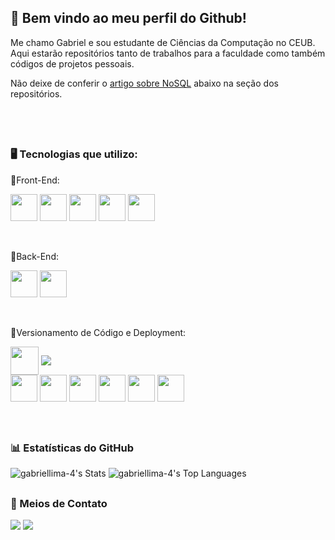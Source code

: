 ## 👋 Bem vindo ao meu perfil do Github!

Me chamo Gabriel e sou estudante de Ciências da Computação no CEUB.
<br/>
Aqui estarão repositórios tanto de trabalhos para a faculdade como também códigos de projetos pessoais.
<br/>

Não deixe de conferir o [artigo sobre NoSQL](https://github.com/gabriellima-4/Banco-de-Dados-NoSQL) abaixo na seção dos repositórios.

<br/>
<br/>
<h2></h2>

### 🖥️ Tecnologias que utilizo:

🔸Front-End:
<div>
  <img align="center" width=43 height=43 src="https://cdn.jsdelivr.net/gh/devicons/devicon@latest/icons/html5/html5-original.svg" />
  <img align="center" width=43 height=43 src="https://cdn.jsdelivr.net/gh/devicons/devicon@latest/icons/css3/css3-original.svg" />
  <img align="center" width=43 height=43 src="https://cdn.jsdelivr.net/gh/devicons/devicon@latest/icons/javascript/javascript-original.svg" />
  <img align="center" width=43 height=43 src="https://cdn.jsdelivr.net/gh/devicons/devicon@latest/icons/react/react-original.svg" />
  <img align="center" width=43 height=43 src="https://cdn.jsdelivr.net/gh/devicons/devicon@latest/icons/reactrouter/reactrouter-original.svg" />
</div>

<br/>
<br/>

🔸Back-End:
<div>
  <img align="center" width=43 height=43 src="https://cdn.jsdelivr.net/gh/devicons/devicon@latest/icons/python/python-original.svg" />
  <img align="center" width=43 height=43 src="https://cdn.jsdelivr.net/gh/devicons/devicon@latest/icons/go/go-original-wordmark.svg" />
</div>

<br/>
<br/>

🔸Versionamento de Código e Deployment:
<div>
  <img align="center" width=45 height=45 src="https://cdn.jsdelivr.net/gh/devicons/devicon@latest/icons/git/git-plain-wordmark.svg" />
  <img align="center" src="https://img.shields.io/badge/Vercel-000000?style=for-the-badge&logo=vercel&logoColor=white">
</div>

<div>
  <img align="center" width=43 height=43 src="https://cdn.jsdelivr.net/gh/devicons/devicon@latest/icons/python/python-original.svg" />
  <img align="center" width=43 height=43 src="https://cdn.jsdelivr.net/gh/devicons/devicon@latest/icons/go/go-original-wordmark.svg" />
  <img align="center" width=43 height=43 src="https://cdn.jsdelivr.net/gh/devicons/devicon@latest/icons/react/react-original.svg" />
  <img align="center" width=43 height=43 src="https://cdn.jsdelivr.net/gh/devicons/devicon@latest/icons/git/git-original.svg" />
  <img align="center" width=43 height=43 src="https://img.icons8.com/?size=100&id=3sGOUDo9nJ4k&format=png&color=000000" />
  <img align="center" width=43 height=43 src="https://cdn.jsdelivr.net/gh/devicons/devicon@latest/icons/figma/figma-original.svg" />
</div>

<br/>
<br/>
<h2></h2>

### 📊 Estatísticas do GitHub

![gabriellima-4's Stats](https://github-readme-stats.vercel.app/api?username=gabriellima-4&theme=nord&show_icons=true&hide_border=true&count_private=true)
![gabriellima-4's Top Languages](https://github-readme-stats.vercel.app/api/top-langs/?username=gabriellima-4&theme=nord&show_icons=true&hide_border=true&layout=compact)


<h2></h2>

### 📮 Meios de Contato
<div>
  <a href="https://instagram.com/lima_0g" target="_blank"><img src="https://img.shields.io/badge/-Instagram-%23E4405F?style=for-the-badge&logo=instagram&logoColor=white" target="_blank"></a>
  <a href="https://www.linkedin.com/in/gabriel-de-medeiros-lima" target="_blank"> <img src="https://img.shields.io/badge/LinkedIn-0077B5?style=for-the-badge&logo=linkedin&logoColor=white"></a>
</div>
